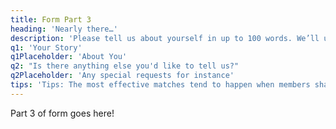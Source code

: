 ```yaml
---
title: Form Part 3
heading: 'Nearly there…'
description: 'Please tell us about yourself in up to 100 words. We’ll use your story (bio) to match you up with a reading partner. We’ll also use it when we introduce you to your reading partner.'
q1: 'Your Story'
q1Placeholder: 'About You'
q2: "Is there anything else you'd like to tell us?"
q2Placeholder: 'Any special requests for instance'
tips: 'Tips: The most effective matches tend to happen when members share bios that are open and interesting, share a touch of quirkiness, and feel light-hearted in spirit. Consider describing the things you’re passionate about. It’s helpful to share your interests and what you do in your spare time. Try to avoid overused phrases e.g. easy-going. Instead, consider what makes you special ☺'
---
```


Part 3 of form goes here!

